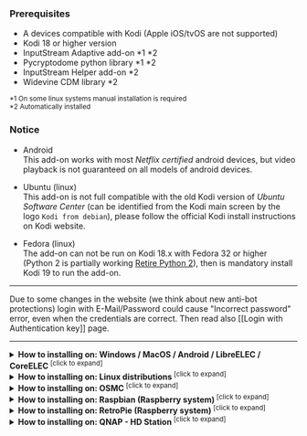 ### Prerequisites
* A devices compatible with Kodi (Apple iOS/tvOS are not supported)
* Kodi 18 or higher version
* InputStream Adaptive add-on *1 *2
* Pycryptodome python library *1 *2
* InputStream Helper add-on *2
* Widevine CDM library *2

<sup>
*1 On some linux systems manual installation is required<br/>
*2 Automatically installed
</sup>

### Notice

- Android<br/>
This add-on works with most _Netflix certified_ android devices, but video playback is not guaranteed on all models of android devices.

- Ubuntu (linux)<br/>
This add-on is not full compatible with the old Kodi version of _Ubuntu Software Center_ (can be identified from the Kodi main screen by the logo `Kodi from debian`), please follow the official Kodi install instructions on Kodi website.

- Fedora (linux)<br/>
The add-on can not be run on Kodi 18.x with Fedora 32 or higher (Python 2 is partially working [Retire Python 2](https://fedoraproject.org/wiki/Changes/RetirePython2)), then is mandatory install Kodi 19 to run the add-on.

---

Due to some changes in the website (we think about new anti-bot protections) login with E-Mail/Password could cause "Incorrect password" error, even when the credentials are correct. Then read also [[Login with Authentication key]] page.

---

<details>
<summary><b>How to installing on: Windows / MacOS / Android / LibreELEC / CoreELEC</b><sup> [click to expand]</sup></summary>
<p>

Download the Repository zip file `repository.castagnait-1.0.x.zip` from the [GitHub Readme](https://github.com/CastagnaIT/plugin.video.netflix#quick-download-links)

If you are using an external device: copy this file to an USB flash drive or memory card and connect it to the device

* Now open Kodi and in the Add-ons browser, choose _Install from zip file_
* Navigate in to the Home/downloads folder (or USB flash drive/memory card if you use an external device)<br/>
then install the repository file `repository.castagnait-1.0.x.zip`
* Return to the add-ons browser and choose _Install from repository_<br/>
then select CastagnaIT repository and install Netflix add-on

</p>
</details>



<details>
<summary><b>How to installing on: Linux distributions</b><sup> [click to expand]</sup></summary>
<p>

Download the Repository zip file `repository.castagnait-1.0.x.zip` from the [GitHub Readme](https://github.com/CastagnaIT/plugin.video.netflix#quick-download-links)

If you are using an external device: copy this file to an USB flash drive or memory card and connect it to the device

* Now open Kodi and in the Add-ons browser, choose _Install from zip file_
* Navigate in to the Home/downloads folder (or USB flash drive/memory card if you use an external device)<br/>
then install the repository file `repository.castagnait-1.0.x.zip`
* Return to the add-ons browser and choose _Install from repository_<br/>
then select CastagnaIT repository and install Netflix add-on

On some linux distributions additional libraries are needed (On Ubuntu and flavors are already installed)

In the terminal run these commands:

<pre>
FOR KODI 18 LEIA and 19 MATRIX:
sudo apt install build-essential python-pip
pip install --user pycryptodomex

NOTE FOR KODI 19:
If your linux distribution have installed Python 2 and 3 at same time, you will have to run these:
sudo apt install build-essential python-pip3
pip3 install --user pycryptodomex
</pre>

</p>
</details>



<details>
<summary><b>How to installing on: OSMC</b><sup> [click to expand]</sup></summary>
<p>

After installing OSMC and completing the configuration of the first boot, you must connect from the computer with a terminal software that support SSH connection type.

On MacOS you can use Terminal app, on Windows [Putty](https://www.chiark.greenend.org.uk/~sgtatham/putty/latest.html), on Linux use the “ssh” command.

You can find some detailed instruction on [OSMC WIKI](https://osmc.tv/wiki/general/accessing-the-command-line/)
To connect to OSMC, you need the IP address of device and user/password (default credentials on OSMC WIKI)

After establishing the connection with a terminal:

* In the terminal run these commands:
<pre>
FOR KODI 18 LEIA:
sudo apt-get update
sudo apt-get install build-essential python-pip python-crypto libnss3
sudo pip install pycryptodomex

FOR KODI 19 MATRIX:
sudo apt-get update
sudo apt-get install build-essential python3-pip python3-crypto libnss3
sudo pip3 install pycryptodomex
</pre>
* In the terminal run these commands to download the Repository zip:
<pre>
FOR KODI 18 LEIA:
wget https://github.com/castagnait/repository.castagnait/raw/master/repository.castagnait-1.0.1.zip
FOR KODI 19 MATRIX:
wget https://github.com/castagnait/repository.castagnait/raw/matrix/repository.castagnait-1.0.0.zip
</pre>
* Now open Kodi and in the Add-ons browser, choose _Install from zip file_
* Navigate in to the Home folder<br/>
then install the repository file `repository.castagnait-1.0.x.zip`
* Return to the add-ons browser and choose _Install from repository_<br/>
then select CastagnaIT repository and install Netflix add-on

</p>
</details>



<details>
<summary><b>How to installing on: Raspbian (Raspberry system)</b><sup> [click to expand]</sup></summary>
<p>

Download the Repository zip file `repository.castagnait-1.0.x.zip` from the [GitHub Readme](https://github.com/CastagnaIT/plugin.video.netflix#quick-download-links)

* Open Raspberry Terminal app and run these commands:
<pre>
FOR KODI 18 LEIA:
sudo apt update
sudo apt install build-essential python-pip libnss3 kodi-inputstream-adaptive
sudo pip install pycryptodomex

FOR KODI 19 MATRIX:
sudo apt update
sudo apt install build-essential python3-pip libnss3 kodi-inputstream-adaptive
sudo pip3 install pycryptodomex
</pre>
* Now open Kodi and follow the menu: `Add-ons browser` > `My add-ons` > `VideoPlayer InputStream`<br/>
so click on `InpuStream Adaptive` and enable it.
* Return to the Add-ons browser, choose _Install from zip file_
* Navigate in to the Home/downloads folder<br/>
then install the repository file `repository.castagnait-1.0.x.zip`
* Return to the add-ons browser and choose _Install from repository_<br/>
then select CastagnaIT repository and install Netflix add-on

</p>
</details>



<details>
<summary><b>How to installing on: RetroPie (Raspberry system)</b><sup> [click to expand]</sup></summary>
<p>

Download the Repository zip file `repository.castagnait-1.0.x.zip` from the [GitHub Readme](https://github.com/CastagnaIT/plugin.video.netflix#quick-download-links)

Copy this file to an USB flash drive or memory card and connect it to the device

* Open RetroPie shell and run these commands:
<pre>
sudo apt update
sudo apt install build-essential python-setuptools python-pip libnss3
sudo pip install wheel pycryptodomex
</pre>
* Now open Kodi and in the Add-ons browser, choose _Install from zip file_
* Navigate in to the USB flash drive/memory card<br/>
then install the repository file `repository.castagnait-1.0.x.zip`
* Return to the add-ons browser and choose _Install from repository_<br/>
then select CastagnaIT repository and install Netflix add-on

</p>
</details>


<details>
<summary><b>How to installing on: QNAP - HD Station</b><sup> [click to expand]</sup></summary>
<p>

<ins>**NOTICE: THIS GUIDE IS INTENDED FOR THE EXCLUSIVE USE OF KODI 18.x**</ins>

**PREREQUISITE:** Mandatory HD Station app installed

* Connect to QNAP with a terminal (ssh or telnet) as admin<br/>
Instructions: https://www.qnap.com/en/how-to/knowledge-base/article/how-to-access-qnap-nas-by-ssh

* In the terminal run the following commands

Run this to locate the root OS folder

`getcfg SHARE_DEF defVolMP -f /etc/config/def_share.info`

Will be shown a path e.g.: /share/CACHEDEV1_DATA
(depending on the model and OS version the path may be different)

Now open the path on screen like:

`cd /share/CACHEDEV1_DATA`

and then open this sub-folder:

`cd /.qpkg/HD_Station`

Now that you are in the _HD_Station_ folder, run:

<pre>
chroot .
apt install python-pycryptodome
</pre>

Download the Repository zip file `repository.castagnait-1.0.x.zip` from the [GitHub Readme](https://github.com/CastagnaIT/plugin.video.netflix#quick-download-links)

Copy this file to an USB flash drive or memory card and connect it to the device

* Now open Kodi and in the Add-ons browser, choose _Install from zip file_
* Navigate in to the Home folder<br/>
then install the repository file `repository.castagnait-1.0.x.zip`
* Return to the add-ons browser and choose _Install from repository_<br/>
then select CastagnaIT repository and install Netflix add-on

</p>
</details>